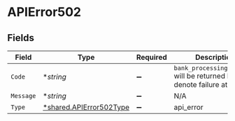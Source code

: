 # APIError502


## Fields

| Field                                                                       | Type                                                                        | Required                                                                    | Description                                                                 |
| --------------------------------------------------------------------------- | --------------------------------------------------------------------------- | --------------------------------------------------------------------------- | --------------------------------------------------------------------------- |
| `Code`                                                                      | **string*                                                                   | :heavy_minus_sign:                                                          | `bank_processing_failure` will be returned here to denote failure at bank.<br/> |
| `Message`                                                                   | **string*                                                                   | :heavy_minus_sign:                                                          | N/A                                                                         |
| `Type`                                                                      | [*shared.APIError502Type](../../models/shared/apierror502type.md)           | :heavy_minus_sign:                                                          | api_error                                                                   |